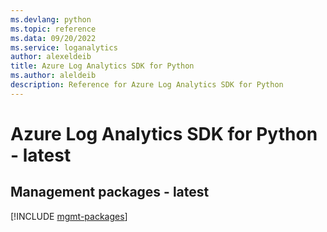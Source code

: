 ```yaml
---
ms.devlang: python
ms.topic: reference
ms.data: 09/20/2022
ms.service: loganalytics
author: alexeldeib
title: Azure Log Analytics SDK for Python
ms.author: aleldeib
description: Reference for Azure Log Analytics SDK for Python
---
```

# Azure Log Analytics SDK for Python - latest

## Management packages - latest
[!INCLUDE [mgmt-packages](log-analytics-mgmt-index.md)]